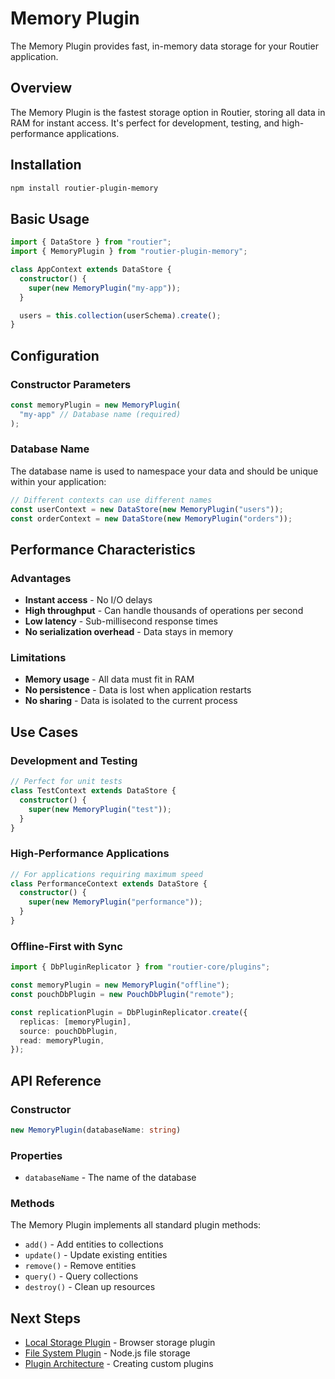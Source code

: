 # Memory Plugin

The Memory Plugin provides fast, in-memory data storage for your Routier application.

## Overview

The Memory Plugin is the fastest storage option in Routier, storing all data in RAM for instant access. It's perfect for development, testing, and high-performance applications.

## Installation

```bash
npm install routier-plugin-memory
```

## Basic Usage

```typescript
import { DataStore } from "routier";
import { MemoryPlugin } from "routier-plugin-memory";

class AppContext extends DataStore {
  constructor() {
    super(new MemoryPlugin("my-app"));
  }

  users = this.collection(userSchema).create();
}
```

## Configuration

### Constructor Parameters

```typescript
const memoryPlugin = new MemoryPlugin(
  "my-app" // Database name (required)
);
```

### Database Name

The database name is used to namespace your data and should be unique within your application:

```typescript
// Different contexts can use different names
const userContext = new DataStore(new MemoryPlugin("users"));
const orderContext = new DataStore(new MemoryPlugin("orders"));
```

## Performance Characteristics

### Advantages

- **Instant access** - No I/O delays
- **High throughput** - Can handle thousands of operations per second
- **Low latency** - Sub-millisecond response times
- **No serialization overhead** - Data stays in memory

### Limitations

- **Memory usage** - All data must fit in RAM
- **No persistence** - Data is lost when application restarts
- **No sharing** - Data is isolated to the current process

## Use Cases

### Development and Testing

```typescript
// Perfect for unit tests
class TestContext extends DataStore {
  constructor() {
    super(new MemoryPlugin("test"));
  }
}
```

### High-Performance Applications

```typescript
// For applications requiring maximum speed
class PerformanceContext extends DataStore {
  constructor() {
    super(new MemoryPlugin("performance"));
  }
}
```

### Offline-First with Sync

```typescript
import { DbPluginReplicator } from "routier-core/plugins";

const memoryPlugin = new MemoryPlugin("offline");
const pouchDbPlugin = new PouchDbPlugin("remote");

const replicationPlugin = DbPluginReplicator.create({
  replicas: [memoryPlugin],
  source: pouchDbPlugin,
  read: memoryPlugin,
});
```

## API Reference

### Constructor

```typescript
new MemoryPlugin(databaseName: string)
```

### Properties

- `databaseName` - The name of the database

### Methods

The Memory Plugin implements all standard plugin methods:

- `add()` - Add entities to collections
- `update()` - Update existing entities
- `remove()` - Remove entities
- `query()` - Query collections
- `destroy()` - Clean up resources

## Next Steps

- [Local Storage Plugin](../local-storage/README.md) - Browser storage plugin
- [File System Plugin](../file-system/README.md) - Node.js file storage
- [Plugin Architecture](../../create-your-own/plugin-architecture.md) - Creating custom plugins
